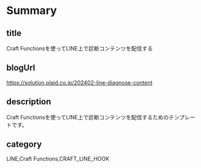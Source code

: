 # Summary

## title

Craft Functionsを使ってLINE上で診断コンテンツを配信する

## blogUrl

https://solution.plaid.co.jp/202402-line-diagnose-content

## description

Craft Functionsを使ってLINE上で診断コンテンツを配信するためのテンプレートです。

## category

LINE,Craft Functions,CRAFT_LINE_HOOK